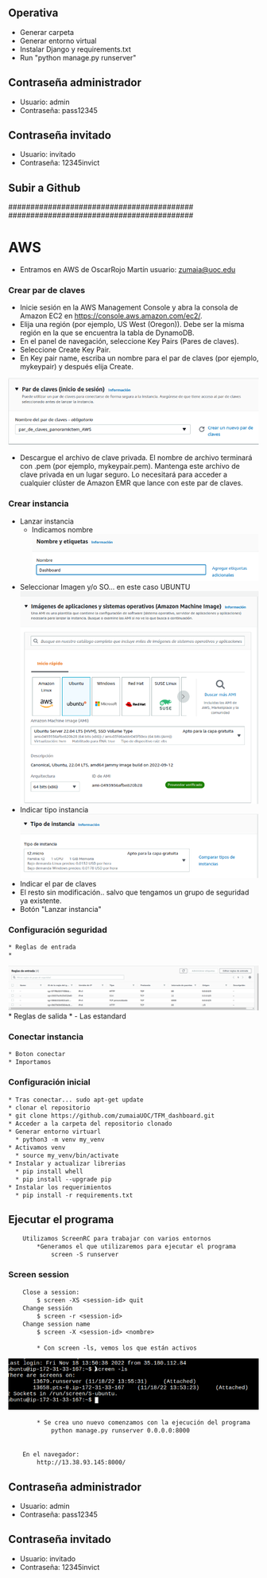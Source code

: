 ## Operativa

* Generar carpeta
* Generar entorno virtual
* Instalar Django y requirements.txt
* Run  "python manage.py runserver"


## Contraseña administrador

* Usuario: admin
* Contraseña: pass12345

## Contraseña invitado

  * Usuario: invitado
  * Contraseña: 12345invict


## Subir a Github

##########################################
##########################################

# AWS

* Entramos en AWS de OscarRojo Martín
  usuario: zumaia@uoc.edu

### Crear par de claves

  * Inicie sesión en la AWS Management Console y abra la consola de Amazon EC2 en https://console.aws.amazon.com/ec2/.
  * Elija una región (por ejemplo, US West (Oregon)). Debe ser la misma región en la que se encuentra la tabla de DynamoDB.
  * En el panel de navegación, seleccione Key Pairs (Pares de claves).
  * Seleccione Create Key Pair.
  * En Key pair name, escriba un nombre para el par de claves (por ejemplo, mykeypair) y después elija Create.
  
  ![ubicación registro](static/par_de_claves.png)
  * Descargue el archivo de clave privada. El nombre de archivo terminará con .pem (por ejemplo, mykeypair.pem). Mantenga este archivo de clave privada en un lugar seguro. Lo necesitará para acceder a cualquier clúster de Amazon EMR que lance con este par de claves.


### Crear instancia

  * Lanzar instancia
    * Indicamos nombre
  ![nombre](static/nombre.png)
  * Seleccionar Imagen y/o SO... en este caso UBUNTU
  ![ubicación registro](static/imagen_SO.png)
  * Indicar tipo instancia
  ![tipo de instancia](static/instancia.png)
  * Indicar el par de claves
  * El resto sin modificación.. salvo que tengamos un grupo de seguridad ya existente.
  * Botón "Lanzar instancia"

### Configuración seguridad
    * Reglas de entrada
    * 
  ![tipo de instancia](static/reglas_entrada.png)
    * Reglas de salida 
      * - Las estandard

### Conectar instancia
    * Boton conectar
    * Importamos 

### Configuración inicial

    * Tras conectar... sudo apt-get update
    * clonar el repositorio
    * git clone https://github.com/zumaiaUOC/TFM_dashboard.git
    * Acceder a la carpeta del repositorio clonado
    * Generar entorno virtuarl
      * python3 -m venv my_venv
    * Activamos venv 
      * source my_venv/bin/activate
    * Instalar y actualizar librerias
      * pip install whell
      * pip install --upgrade pip
    * Instalar los requerimientos
      * pip install -r requirements.txt

## Ejecutar el programa

        Utilizamos ScreenRC para trabajar con varios entornos
            *Generamos el que utilizaremos para ejecutar el programa
                screen -S runserver

### Screen session

        Close a session:
            $ screen -XS <session-id> quit
        Change sessión
            $ screen -r <session-id>
        Change session name
            $ screen -X <session-id> <nombre>

            * Con screen -ls, vemos los que están activos

![ubicación registro](static/screen.png) 

            * Se crea uno nuevo comenzamos con la ejecución del programa
                python manage.py runserver 0.0.0.0:8000

        
        En el navegador:
            http://13.38.93.145:8000/



## Contraseña administrador

  * Usuario: admin
  * Contraseña: pass12345
  
  
## Contraseña invitado

  * Usuario: invitado
  * Contraseña: 12345invict
